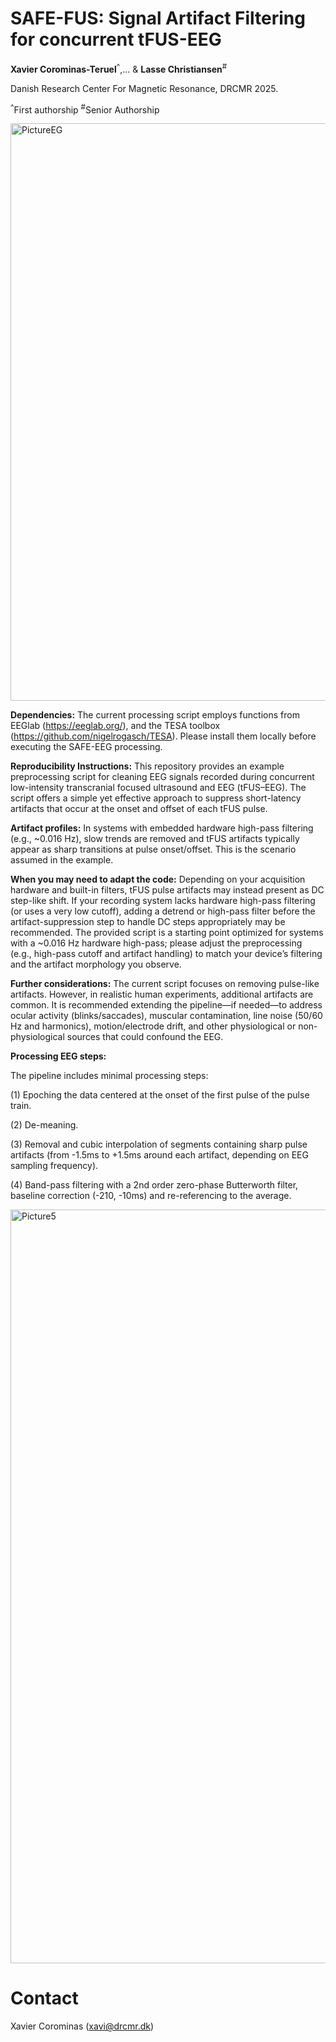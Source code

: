 # **SAFE-FUS: Signal Artifact Filtering for concurrent tFUS-EEG**


**Xavier Corominas-Teruel**<sup>^</sup>,...  & **Lasse Christiansen**<sup>#</sup>

Danish Research Center For Magnetic Resonance, DRCMR 2025.

<sup>^</sup>First authorship
<sup>#</sup>Senior Authorship 


<img width="1330" height="924" alt="PictureEG" src="https://github.com/user-attachments/assets/92a97b8a-9941-450d-b90f-678389505913" />


**Dependencies:** The current processing script employs functions from EEGlab (https://eeglab.org/), and the TESA toolbox (https://github.com/nigelrogasch/TESA).  Please install them locally before executing the SAFE-EEG processing.

  

**Reproducibility Instructions:** This repository provides an example preprocessing script for cleaning EEG signals recorded during concurrent low-intensity transcranial focused ultrasound and EEG (tFUS–EEG). The script offers a simple yet effective approach to suppress short-latency artifacts that occur at the onset and offset of each tFUS pulse.


  
**Artifact profiles:** In systems with embedded hardware high-pass filtering (e.g., ~0.016 Hz), slow trends are removed and tFUS artifacts typically appear as sharp transitions at pulse onset/offset. This is the scenario assumed in the example.

  
**When you may need to adapt the code:** Depending on your acquisition hardware and built-in filters, tFUS pulse artifacts may instead present as DC step-like shift. If your recording system lacks hardware high-pass filtering (or uses a very low cutoff), adding a detrend or high-pass filter before the artifact-suppression step to handle DC steps appropriately may be recommended. The provided script is a starting point optimized for systems with a ~0.016 Hz hardware high-pass; please adjust the preprocessing (e.g., high-pass cutoff and artifact handling) to match your device’s filtering and the artifact morphology you observe.



**Further considerations:** The current script focuses on removing pulse-like artifacts. However, in realistic human experiments, additional artifacts are common. It is recommended extending the pipeline—if needed—to address ocular activity (blinks/saccades), muscular contamination, line noise (50/60 Hz and harmonics), motion/electrode drift, and other physiological or non-physiological sources that could confound the EEG.



**Processing EEG steps:**

The pipeline includes minimal processing steps:

(1) Epoching the data centered at the onset of the first pulse of the pulse train.

(2) De-meaning.

(3) Removal and cubic interpolation of segments containing sharp pulse artifacts (from -1.5ms to +1.5ms around each artifact, depending on EEG sampling frequency).

(4) Band-pass filtering with a 2nd order zero-phase Butterworth filter, baseline correction (-210, -10ms) and re-referencing to the average.

<img width="1966" height="1206" alt="Picture5" src="https://github.com/user-attachments/assets/5aaff59c-164c-45af-bddb-832dd3456a6a" />


# **Contact**

Xavier Corominas (xavi@drcmr.dk) 

